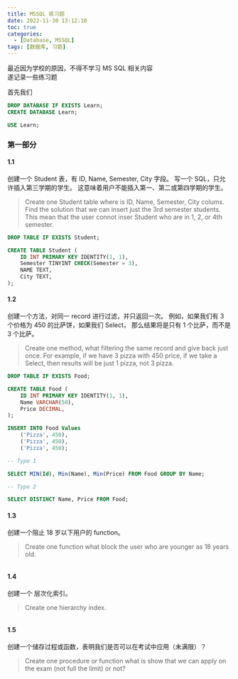 ```yaml
---
title: MSSQL 练习题
date: 2022-11-30 13:12:10
toc: true
categories:
  - [Database, MSSQL]
tags: [数据库, 习题]
---
```


最近因为学校的原因，不得不学习 MS SQL 相关内容  
遂记录一些练习题

<!-- more -->

首先我们

```sql
DROP DATABASE IF EXISTS Learn;
CREATE DATABASE Learn;

USE Learn;
```

### 第一部分

#### 1.1

创建一个 Student 表，有 ID, Name, Semester, City 字段。
写一个 SQL，只允许插入第三学期的学生。
这意味着用户不能插入第一、第二或第四学期的学生。

> Create one Student table where is ID, Name, Semester, City colums.
> Find the solution that we can insert just the 3rd semester students.
> This mean that the user connot inser Student who are in 1, 2, or 4th semester.

```sql
DROP TABLE IF EXISTS Student;

CREATE TABLE Student (
	ID INT PRIMARY KEY IDENTITY(1, 1),
	Semester TINYINT CHECK(Semester = 3),
	NAME TEXT,
	City TEXT,
);
```

#### 1.2

创建一个方法，对同一 record 进行过滤，并只返回一次。
例如，如果我们有 3 个价格为 450 的比萨饼，如果我们 Select，
那么结果将是只有 1 个比萨，而不是 3 个比萨。

> Create one method, what filtering the same record and give back just once.
> For example, if we have 3 pizza with 450 price, if we take a Select, then results
> will be just 1 pizza, not 3 pizza.

```sql
DROP TABLE IF EXISTS Food;

CREATE TABLE Food (
	ID INT PRIMARY KEY IDENTITY(1, 1),
	Name VARCHAR(50),
	Price DECIMAL,
);

INSERT INTO Food Values
	('Pizza', 450),
	('Pizza', 450),
	('Pizza', 450);

-- Type 1

SELECT MIN(Id), Min(Name), Min(Price) FROM Food GROUP BY Name;

-- Type 2

SELECT DISTINCT Name, Price FROM Food;
```

#### 1.3

创建一个阻止 18 岁以下用户的 function。

> Create one function what block the user who are younger as 18 years old.

```sql

```

#### 1.4

创建一个 层次化索引。

> Create one hierarchy index.

```sql

```

#### 1.5

创建一个储存过程或函数，表明我们是否可以在考试中应用（未满限）？

> Create one procedure or function what is show that we can apply on the exam (not full the limit) or not?

```sql

```
